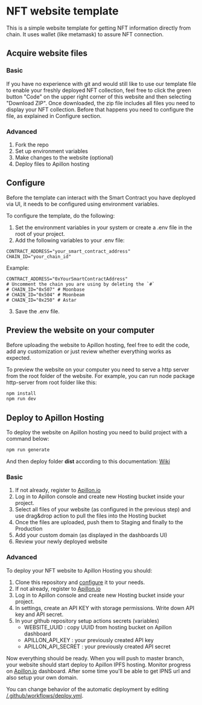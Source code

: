 # NFT website template

This is a simple website template for getting NFT information directly from chain. It uses wallet (like metamask) to assure NFT connection.

## Acquire website files

### Basic

If you have no experience with git and would still like to use our template file to enable your freshly deployed NFT collection, feel free to click the green button "Code" on the upper right corner of this website and then selecting "Download ZIP".
Once downloaded, the zip file includes all files you need to display your NFT collection. Before that happens you need to configure the file, as explained in Configure section.

### Advanced

1. Fork the repo
2. Set up environment variables
3. Make changes to the website (optional)
4. Deploy files to Apillon hosting

## Configure

Before the template can interact with the Smart Contract you have deployed via UI, it needs to be configured using environment variables.

To configure the template, do the following:

1. Set the environment variables in your system or create a .env file in the root of your project.
2. Add the following variables to your .env file:
```
CONTRACT_ADDRESS="your_smart_contract_address"
CHAIN_ID="your_chain_id"
```
Example: 
```
CONTRACT_ADDRESS="0xYourSmartContractAddress"
# Uncomment the chain you are using by deleting the `#`
# CHAIN_ID="0x507" # Moonbase
# CHAIN_ID="0x504" # Moonbeam
# CHAIN_ID="0x250" # Astar
```
3. Save the .env file.
​
## Preview the website on your computer

Before uploading the website to Apillon hosting, feel free to edit the code, add any customization or just review whether everything works as expected.

To preview the website on your computer you need to serve a http server from the root folder of the website. For example, you can run node package http-server from root folder like this:

```sh
npm install
npm run dev
```

## Deploy to Apillon Hosting

To deploy the website on Apillon hosting you need to build project with a command below:

```sh
npm run generate
```

And then deploy folder **dist** according to this documentation: [Wiki](https://wiki.apillon.io/build/2-web3-services.html#web3-hosting)

### Basic

1. If not already, register to [Apillon.io](https://app.apillon.io)
2. Log in to Apillon console and create new Hosting bucket inside your project.
3. Select all files of your website (as configured in the previous step) and use drag&drop action to pull the files into the Hosting bucket
4. Once the files are uploaded, push them to Staging and finally to the Production
5. Add your custom domain (as displayed in the dashboards UI)
6. Review your newly deployed website

### Advanced

To deploy your NFT website to Apillon Hosting you should:

1. Clone this repository and [configure](#configure) it to your needs.
2. If not already, register to [Apillon.io](https://app.apillon.io)
3. Log in to Apillon console and create new Hosting bucket inside your project.
4. In settings, create an API KEY with storage permissions. Write down API key and API secret.
5. In your github repository setup actions secrets (variables)
   - WEBSITE_UUID : copy UUID from hosting bucket on Apillon dashboard
   - APILLON_API_KEY : your previously created API key
   - APILLON_API_SECRET : your previously created API secret

Now everything should be ready. When you will push to master branch, your website should start deploy to Apillon IPFS hosting. Monitor progress on [Apillon.io](https://app.apillon.io) dashboard. After some time you'll be able to get IPNS url and also setup your own domain.

You can change behavior of the automatic deployment by editing [/.github/workflows/deploy.yml](/.github/workflows/deploy.yml).
